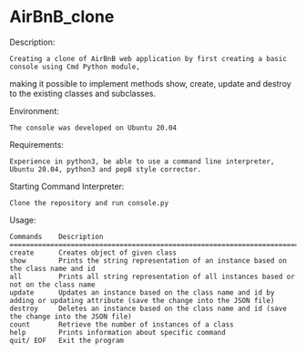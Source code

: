 # AirBnB_clone

Description:

	Creating a clone of AirBnB web application by first creating a basic console using Cmd Python module,
making it possible to implement methods show, create, update and destroy to the existing classes
 and subclasses.


Environment:

	The console was developed on Ubuntu 20.04


Requirements:

	Experience in python3, be able to use a command line interpreter, Ubuntu 20.04, python3 and pep8 style corrector.


Starting Command Interpreter:

	Clone the repository and run console.py


Usage:

	Commands 	Description
	=======================================================================
	create 		Creates object of given class
	show 		Prints the string representation of an instance based on the class name and id
	all 		Prints all string representation of all instances based or not on the class name
	update 		Updates an instance based on the class name and id by adding or updating attribute (save the change into the JSON file)
	destroy 	Deletes an instance based on the class name and id (save the change into the JSON file)
	count 		Retrieve the number of instances of a class
	help 		Prints information about specific command
	quit/ EOF 	Exit the program



